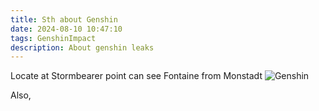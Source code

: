 ```yaml
---
title: Sth about Genshin
date: 2024-08-10 10:47:10
tags: GenshinImpact
description: About genshin leaks
---
```


Locate at Stormbearer point can see Fontaine from Monstadt
![Genshin](images/images.jpg)


Also,